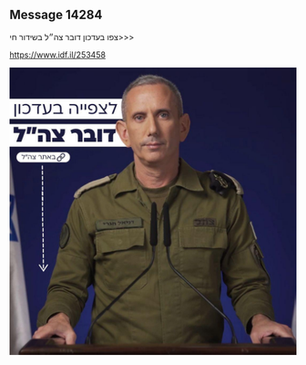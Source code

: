 ## Message 14284

צפו בעדכון דובר צה״ל בשידור חי>>>

https://www.idf.il/253458

![Photo](14284/14284_photo.jpg)
